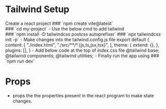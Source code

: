 <h1>Tailwind Setup</h1>
Create a react project
### `npm create vite@latest` <br/>
### `cd my-project`
- Use the below cmd to add tailwind <br/>
### `npm install -D tailwindcss postcss autoprefixer`
### `npx tailwindcss init -p`
- Make changes into the tailwind.config.js file
    export default {
        content: [
            "./index.html",
            "./src/**/*.{js,ts,jsx,tsx}",
        ],
        theme: {
            extend: {},
        },
        plugins: [],
    }
- Add below code at the top of index.css file
    @tailwind base;
    @tailwind components;
    @tailwind utilities;
- Finally run the app using
### `npm run dev`


<h1>Props</h1>

- props the the properties present in the react program to make state changes.


